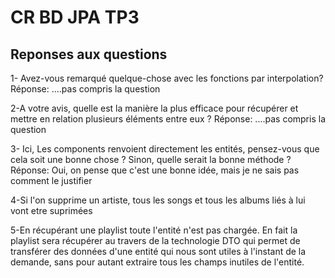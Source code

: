  # CR BD JPA TP3

 ## Reponses aux questions

 1- Avez-vous remarqué quelque-chose avec les fonctions par interpolation?
   Réponse: ....pas compris la question

 2-A votre avis, quelle est la manière la plus efficace pour récupérer et mettre en relation plusieurs éléments entre eux ?
   Réponse: ....pas compris la question

 3- Ici, Les components renvoient directement les entités, pensez-vous que cela soit une bonne chose ? Sinon, quelle serait la bonne méthode ?
   Réponse: Oui, on pense que c'est une bonne idée, mais je ne sais pas comment le justifier 

 4-Si l'on supprime un artiste, tous les songs et tous les albums liés à lui vont etre suprimées

 5-En récupérant une playlist toute l'entité n'est pas chargée. En fait la playlist sera récupérer au travers de la technologie DTO qui permet de transférer des données d'une entité qui nous sont utiles à l'instant de la demande, sans pour autant extraire tous les champs inutiles de l'entité.
 